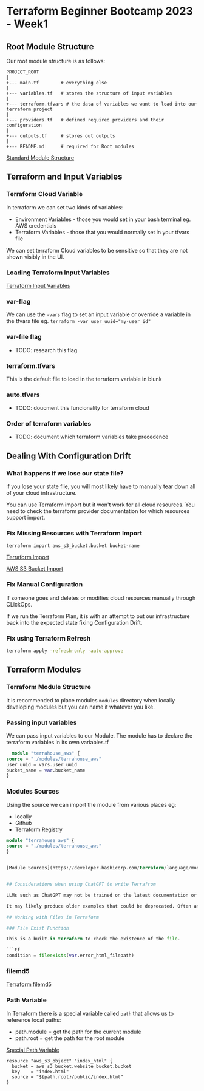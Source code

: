 # Terraform Beginner Bootcamp 2023 - Week1

## Root Module Structure

Our root module structure is as follows:

```
PROJECT_ROOT
|
+--- main.tf        # everything else
|
+--- variables.tf   # stores the structure of input variables
|
+--- terraform.tfvars # the data of variables we want to load into our terraform project
|
+--- providers.tf   # defined required providers and their configuration
|
+--- outputs.tf     # stores out outputs
|
+--- README.md      # required for Root modules
```

  [Standard Module Structure](https://developer.hashicorp.com/terraform/language/modules/develop/structure)

## Terraform and Input Variables

### Terraform Cloud Variable

In terraform we can set two kinds of variables: 
 - Environment Variables - those you would set in your bash terminal eg. AWS credentials
 - Terraform Variables - those that you would normally set in your tfvars file 

We can set terraform Cloud variables to be sensitive so that they are not shown visibly in the UI. 
     
### Loading Terraform Input Variables

[Terraform Input Variables](https://developer.hashicorp.com/terraform/language/values/variables)

### var-flag
We can use the `-vars` flag to set an input variable or override a variable in the tfvars file eg. `terraform -var user_uuid="my-user_id"`

### var-file flag

 - TODO: research this flag

### terraform.tfvars

This is the default file to load in the terraform variable in blunk

### auto.tfvars

 - TODO: doucment this funcionality for terraform cloud

### Order of terraform variables

 - TODO: document which terraform variables take precedence 

 ## Dealing With Configuration Drift

 ### What happens if we lose our state file? 

 if you lose your state file, you will most likely have to manually tear down all of your cloud infrastructure. 

 You can use Terraform import but it won't work for all cloud resources. You need to check the terraform provider documentation for which resources support import. 

 ### Fix Missing Resources with Terraform Import

 `terraform import aws_s3_bucket.bucket bucket-name`

 [Terraform Import](https://developer.hashicorp.com/terraform/cli/import)

 [AWS S3 Bucket Import](https://registry.terraform.io/providers/hashicorp/aws/latest/docs/resources/s3_bucket#import)

 ### Fix Manual Configuration

  If someone goes and deletes or modifies cloud resources manually through CLickOps. 

  If we run the Terraform Plan, it is with an attempt to put our infrastructure back into the expected state fixing Configuration Drift. 

  ### Fix using Terraform Refresh 

  ```sh
  terraform apply -refresh-only -auto-approve
  ```

  ## Terraform Modules

  ### Terraform Module Structure

  It is recommended to place modules `modules` directory when locally developing modules but you can name it whatever you like. 

  ### Passing input variables

  We can pass input variables to our Module. 
  The module has to declare the terraform variables in its own variables.tf

  ```tf
    module "terrahouse_aws" {
  source = "./modules/terrahouse_aws"
  user_uuid = vars.user_uuid
  bucket_name = var.bucket_name
}
```

  ### Modules Sources



  Using the source we can import the module from various places eg:
   - locally
   - Github
   - Terraform Registry


  ```tf
  module "terrahouse_aws" {
  source = "./modules/terrahouse_aws"
}


[Module Sources](https://developer.hashicorp.com/terraform/language/modules/sources)


## Considerations when using ChatGPT to write Terrafrom

LLMs such as ChatGPT may not be trained on the latest documentation or information about Terraform. 

It may likely produce older examples that could be deprecated. Often affecting providers. 

## Working with Files in Terraform

### File Exist Function

This is a built-in terraform to check the existence of the file. 

```tf
condition = fileexists(var.error_html_filepath)
```

### filemd5

[Terraform filemd5](https://developer.hashicorp.com/terraform/language/functions/filemd5)

### Path Variable

In Terraform there is a special variable called `path` that allows us to reference local paths:
 - path.module = get the path for the current module
 - path.root = get the path for the root module

[Special Path Variable](https://developer.hashicorp.com/terraform/language/expressions/references)

```
resource "aws_s3_object" "index_html" {
  bucket = aws_s3_bucket.website_bucket.bucket
  key    = "index.html"
  source = "${path.root}/public/index.html"
}
```